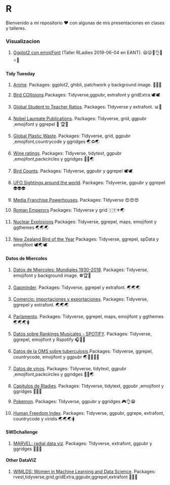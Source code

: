 # R

Bienvenido a mi repositorio ❤️ con algunas de mis presentaciones en clases y talleres.

### Visualizacion
1. [Ggplot2 con emojiFont](https://github.com/r0mymendez/R/tree/master/RLADIES/201904%20-%20TALLER%20GGPLOT2) (Taller RLadies 2019-06-04 en EANT). 😃😜🙋👌🚀⭐💎 
 

#### Tidy Tuesday
1. [Anime](https://github.com/r0mymendez/R/tree/master/TidyTuesday/20140423-anime). Packages: ggplot2, ghibli, patchwork y background image. 👘🌟💭

2. [Bird COllisions](https://github.com/r0mymendez/R/tree/master/TidyTuesday/20140423-BirdCollisions).Packages: Tidyverse,ggpubr, extrafont y gridExtra.🕊🕊

3. [Global Student to Teacher Ratios](https://github.com/r0mymendez/R/tree/master/TidyTuesday/20190506). Packages: TIdyverse y  extrafont. 📊🔬 

4. [Nobel Laureate Publications](https://github.com/r0mymendez/R/tree/master/TidyTuesday/20190514-NOBEL). Packages: TIdyverse, grid, ggpubr ,emojifont y ggrepel 🔬 🏆🏅

5. [Global Plastic Waste](https://github.com/r0mymendez/R/tree/master/TidyTuesday/20190521-PlasticWaste). Packages: TIdyverse, grid, ggpubr ,emojifont,countrycode y ggridges 🌏♻🌏

6. [Wine ratings](https://github.com/r0mymendez/R/blob/master/TidyTuesday/20190528-wine). Packages: TIdyverse, tidytext, ggpubr ,emojifont,packcircles y ggridges 🍇🍷🌏

7. [Bird Counts](https://github.com/r0mymendez/R/tree/master/TidyTuesday/20190621-BirdCounts). Packages: TIdyverse, ggpubr  y ggrepel 🕊🕊

8. [UFO Sightings around the world](https://github.com/r0mymendez/R/tree/master/TidyTuesday/20190625-%F0%9F%91%BD). Packages: TIdyverse, ggpubr  y ggrepel 👽👽👽

9. [Media Franchise Powerhouses](https://github.com/r0mymendez/R/tree/master/TidyTuesday/20190701). Packages: TIdyverse 😍😍😍

10. [Roman Emperors](https://github.com/r0mymendez/R/blob/master/TidyTuesday/20190813-Roman%20Emperors/readme.md)  Packages: TIdyverse y grid  🇮🇹⚜🌏

11. [Nuclear Explosions](https://github.com/r0mymendez/R/tree/master/TidyTuesday/20190822-Nuclear%20Explosions) Packages: Tidyverse, ggrepel, maps, emojifont y ggthemes 🌏🌏🌏

12. [New Zealand Bird of the Year](https://github.com/r0mymendez/R/tree/master/TidyTuesday/20191124-New%20Zealand%20Bird%20of%20the%20Year) Packages: Tidyverse, ggrepel, spData y emojifont  🕊🌏🕊

#### Datos de Miercoles
1. [Datos de Miercoles: Mundiales 1930-2018](https://github.com/r0mymendez/R/tree/master/DatosDeMiercoles/20190410). Packages: Tidyverse, emojifont y background image. ⚽🏆🙋

2. [Gapminder](https://github.com/r0mymendez/R/blob/master/DatosDeMiercoles/20190410/20190423-gapminder.R). Packages: Tidyverse, ggrepel y extrafont. 🌏🌏🌏

3. [Comercio: importaciones y exportaciones](https://github.com/r0mymendez/R/tree/master/DatosDeMiercoles/20190502). Packages: Tidyverse, ggrepel y extrafont. 🌏🌏🌏

3. [Parlamento](https://github.com/r0mymendez/R/tree/master/DatosDeMiercoles/20190507). Packages: Tidyverse, ggrepel, maps, emojifont y ggthemes 🌏🌏🌏🚺

4. [Datos sobre Rankings Musicales - SPOTIFY](https://github.com/r0mymendez/R/tree/master/DatosDeMiercoles/20190515). Packages: Tidyverse, ggrepel, emojifont y Rspotify 🎧🎤🎼

5. [Datos de la OMS sobre tuberculosis](https://github.com/r0mymendez/R/tree/master/DatosDeMiercoles/20190521).Packages: Tidyverse, ggrepel, countrycode, emojifont y ggpubr 🌏💉👶👦👧

6. [Datos de vinos](https://github.com/r0mymendez/R/blob/master/DatosDeMiercoles/20190612/readme.md). Packages: TIdyverse, tidytext, ggpubr ,emojifont,packcircles y ggridges 🍇🍷🌏

7. [Capitulos de Rladies](https://github.com/r0mymendez/R/tree/master/DatosDeMiercoles/20190625). Packages: TIdyverse, tidytext, ggpubr ,emojifont y ggridges 👭💚😍

8. [Pokemon](https://github.com/r0mymendez/R/blob/master/DatosDeMiercoles/20190713). Packages: TIdyverse, ggpubr y ggridges 
🎮👌😁

9. [Human Freedom Index](https://github.com/r0mymendez/R/tree/master/DatosDeMiercoles/20190819). Packages: Tidyverse, ggpubr, ggrepe, extrafont, countrycode y viridis 🌏🌏🌏🚺

#### SWDchallenge 
1. [MARVEL: radial data viz](https://github.com/r0mymendez/R/blob/master/SWDCHALLENGE/20190705-MARVEL/readme.md). Packages: TIdyverse, extrafont, ggpubr y ggridges 👊💪👊

#### Other DataViZ
1. [WIMLDS: Women in Machine Learning and Data Science](https://github.com/r0mymendez/R/tree/master/DataViz/Chapters%20-%20WiMLDS%20Meetups). Packages: rvest,tidyverse,grid,gridExtra,ggpubr,ggrepel,extrafont 👭💜😍
